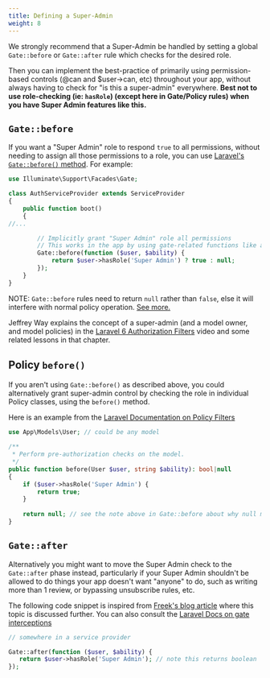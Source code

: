 ```yaml
---
title: Defining a Super-Admin
weight: 8
---
```


We strongly recommend that a Super-Admin be handled by setting a global `Gate::before` or `Gate::after` rule which checks for the desired role. 

Then you can implement the best-practice of primarily using permission-based controls (@can and $user->can, etc) throughout your app, without always having to check for "is this a super-admin" everywhere. **Best not to use role-checking (ie: `hasRole`) (except here in Gate/Policy rules) when you have Super Admin features like this.**


## `Gate::before`
If you want a "Super Admin" role to respond `true` to all permissions, without needing to assign all those permissions to a role, you can use [Laravel's `Gate::before()` method](https://laravel.com/docs/master/authorization#intercepting-gate-checks). For example:

```php
use Illuminate\Support\Facades\Gate;

class AuthServiceProvider extends ServiceProvider
{
    public function boot()
    {
//...

        // Implicitly grant "Super Admin" role all permissions
        // This works in the app by using gate-related functions like auth()->user->can() and @can()
        Gate::before(function ($user, $ability) {
            return $user->hasRole('Super Admin') ? true : null;
        });
    }
}
```

NOTE: `Gate::before` rules need to return `null` rather than `false`, else it will interfere with normal policy operation. [See more.](https://laracasts.com/discuss/channels/laravel/policy-gets-never-called#reply=492526)

Jeffrey Way explains the concept of a super-admin (and a model owner, and model policies) in the [Laravel 6 Authorization Filters](https://laracasts.com/series/laravel-6-from-scratch/episodes/51) video and some related lessons in that chapter.

## Policy `before()`

If you aren't using `Gate::before()` as described above, you could alternatively grant super-admin control by checking the role in individual Policy classes, using the `before()` method.

Here is an example from the [Laravel Documentation on Policy Filters](https://laravel.com/docs/master/authorization#policy-filters)

```php
use App\Models\User; // could be any model
 
/**
 * Perform pre-authorization checks on the model.
 */
public function before(User $user, string $ability): bool|null
{
    if ($user->hasRole('Super Admin') {
        return true;
    }
 
    return null; // see the note above in Gate::before about why null must be returned here.
}
```

## `Gate::after`

Alternatively you might want to move the Super Admin check to the `Gate::after` phase instead, particularly if your Super Admin shouldn't be allowed to do things your app doesn't want "anyone" to do, such as writing more than 1 review, or bypassing unsubscribe rules, etc.

The following code snippet is inspired from [Freek's blog article](https://freek.dev/1325-when-to-use-gateafter-in-laravel) where this topic is discussed further. You can also consult the [Laravel Docs on gate interceptions](https://laravel.com/docs/master/authorization#intercepting-gate-checks)

```php
// somewhere in a service provider

Gate::after(function ($user, $ability) {
   return $user->hasRole('Super Admin'); // note this returns boolean
});
```
